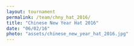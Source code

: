 ```yaml
---
layout: tournament
permalink: /team/chny_hat_2016/
title: "Chinese New Year Hat 2016"
date: "06/02/16"
photo: "assets/chinese_new_year_hat_2016.jpg"
---
```

